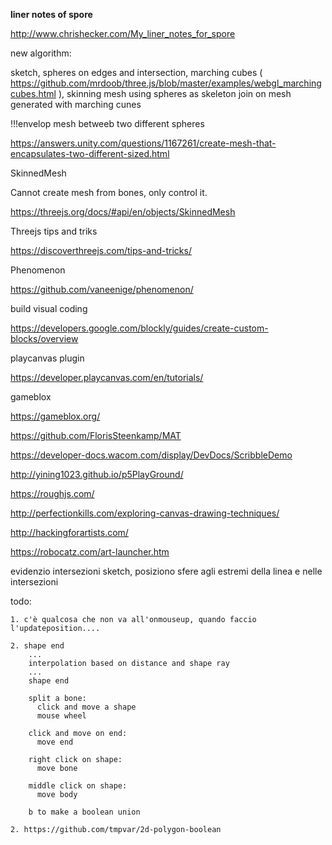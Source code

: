 **liner notes of spore**

http://www.chrishecker.com/My_liner_notes_for_spore

new algorithm:

sketch, spheres on edges and intersection, marching cubes ( https://github.com/mrdoob/three.js/blob/master/examples/webgl_marchingcubes.html ), skinning mesh using spheres as skeleton join on mesh generated with marching cunes 

!!!envelop mesh betweeb two different spheres

https://answers.unity.com/questions/1167261/create-mesh-that-encapsulates-two-different-sized.html

SkinnedMesh

Cannot create mesh from bones, only control it. 

https://threejs.org/docs/#api/en/objects/SkinnedMesh


Threejs tips and triks

https://discoverthreejs.com/tips-and-tricks/

Phenomenon

https://github.com/vaneenige/phenomenon/

build visual coding

https://developers.google.com/blockly/guides/create-custom-blocks/overview

playcanvas plugin

https://developer.playcanvas.com/en/tutorials/

gameblox

https://gameblox.org/

https://github.com/FlorisSteenkamp/MAT

https://developer-docs.wacom.com/display/DevDocs/ScribbleDemo

http://yining1023.github.io/p5PlayGround/

https://roughjs.com/

http://perfectionkills.com/exploring-canvas-drawing-techniques/

http://hackingforartists.com/

https://robocatz.com/art-launcher.htm

evidenzio intersezioni sketch, posiziono sfere agli estremi della linea e nelle intersezioni

todo:

    1. c'è qualcosa che non va all'onmouseup, quando faccio l'updateposition....
    
    2. shape end
        ...
        interpolation based on distance and shape ray
        ...
        shape end

        split a bone:
          click and move a shape
          mouse wheel

        click and move on end:
          move end

        right click on shape:
          move bone

        middle click on shape:
          move body

        b to make a boolean union
        
    2. https://github.com/tmpvar/2d-polygon-boolean  
